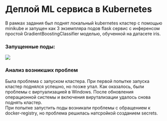 # Деплой ML сервиса в Kubernetes
В рамках задания был поднят локальный kubernetes кластер с помощью minikube и запущен как 3 экземпляра подов flask сервис с инференсом простой GradientBoostingClassifier моделью, обученной на датасете iris. 

### Запущенные поды:
<img src="https://github.com/VictoriaKlyueva/kubernetes_task/blob/master/images/Running%20pods.png">

### Анализ возникших проблем
Была проблема с запуском кластера. При первой попытке запуска кластер поднялся успешно, но позже упал. Как оказалось, были проблемы с виртуализацией в Windows. После обновления операционной системы и включения вирутализации удалось снова поднять кластер.\
При попытке запустить поды возникали проблемы с обращением к docker-registry, но проблема решилась натсройкой созданием secrets.
